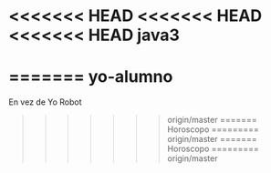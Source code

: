 <<<<<<< HEAD
<<<<<<< HEAD
<<<<<<< HEAD
java3
=====
=======
yo-alumno
=========

En vez de Yo Robot
>>>>>>> origin/master
=======
Horoscopo
=========
>>>>>>> origin/master
=======
Horoscopo
=========
>>>>>>> origin/master
